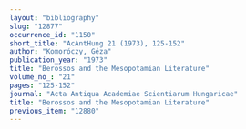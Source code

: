 ```yaml
---
layout: "bibliography"
slug: "12877"
occurrence_id: "1150"
short_title: "AcAntHung 21 (1973), 125-152"
author: "Komoróczy, Géza"
publication_year: "1973"
title: "Berossos and the Mesopotamian Literature"
volume_no_: "21"
pages: "125-152"
journal: "Acta Antiqua Academiae Scientiarum Hungaricae"
title: "Berossos and the Mesopotamian Literature"
previous_item: "12880"
---
```

